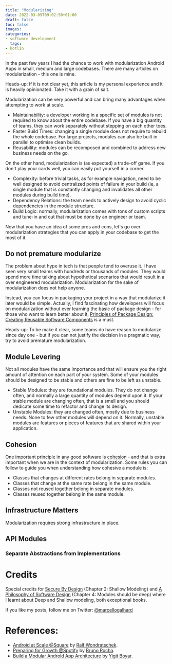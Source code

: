 ```yaml
---
title: "Modularizing"
date: 2022-03-09T09:02:50+01:00
draft: false
toc: false
images:
categories:
- software development
  tags:
- kotlin
---
```


In the past few years I had the chance to work with modularization Android Apps in small, medium and large codebases. There are many articles on modularization - this one is mine.

Heads-up: If it is not clear yet, this article is my personal experience and it is heavily opinionated. Take it with a grain of salt.

Modularization can be very powerful and can bring many advantages when attempting to work at scale.

- Maintainability: a developer working in a specific set of modules is not required to know about the entire codebase. If you have a big quantity of teams, they can work separately without stepping on each other toes.
- Faster Build Times: changing a single module does not require to rebuild the whole codebase. For large projects, modules can also be built in parallel to optimise clean builds.
- Reusability: modules can be recomposed and combined to address new business needs on the go.

On the other hand, modularization is (as expected) a trade-off game. If you don't play your cards well, you can easily put yourself in a corner.

- Complexity: before trivial tasks, as for example navigation, need to be well designed to avoid centralized points of failure in your build (ie, a single module that is constantly changing and invalidates all other modules during build time).
- Dependency Relations: the team needs to actively design to avoid cyclic dependencies in the module structure.
- Build Logic: normally, modularization comes with tons of custom scripts and tune-in and out that must be done by an engineer or team.

Now that you have an idea of some pros and cons, let's go over modularization strategies that you can apply in your codebase to get the most of it.

## Do not premature modularize

The problem about hype in tech is that people tend to overuse it. I have seen very small teams with hundreds or thousands of modules. They would spend more time talking about hypothetical scenarios that would result in a over engineered modularization. Modularization for the sake of modularization does not help anyone.

Instead, you can focus in packaging your project in a way that modularize it later would be simple. Actually, I find fascinating how developers will focus on modularization without ever learning the basic of package design - for those who want to learn better about it, [Principles of Package Design: Creating Reusable Software Components](https://www.amazon.de/-/en/Matthias-Noback/dp/1484241185) is a must.

Heads-up: To be make it clear, some teams do have reason to modularize since day one - but if you can not justify the decision in a pragmatic way, try to avoid premature modularization.

## Module Levering

Not all modules have the same importance and that will ensure you the right amount of attention on each part of your system. Some of your modules should be designed to be stable and others are fine to be left as unstable.

- Stable Modules: they are foundational modules. They do not change often, and normally a large quantity of modules depend upon it. If your stable module are changing often, that is a smell and you should dedicate some time to refactor and change its design.
- Unstable Modules: they are changed often, mostly due to business needs. None to few other modules will depend on it. Normally, unstable modules are features or pieces of features that are shared within your application.

## Cohesion

One important principle in any good software is [cohesion](https://en.wikipedia.org/wiki/Cohesion_(computer_science)) - and that is extra important when we are in the context of modularization. Some rules you can follow to guide you when understanding how cohesive a module is:

- Classes that changes at different rates belong in separate modules.
- Classes that change at the same rate belong in the same module.
- Classes not reused together belong in separate modules.
- Classes reused together belong in the same module.

## Infrastructure Matters

Modularization requires strong infrastructure in place. 

## API Modules

### Separate Abstractions from Implementations

# Credits

Special credits for [Secure By Design](https://www.manning.com/books/secure-by-design) (Chapter 2: Shallow Modeling) and [A Philosophy of Software Design](https://www.amazon.de/-/en/John-Ousterhout/dp/1732102201) (Chapter 4: Modules should be deep) where I learnt about Deep and Shallow modeling, both exceptional books.

If you like my posts, follow me on Twitter: [@marcellogalhard](https://twitter.com/marcellogalhard)

# References:

- [Android at Scale @Square](https://www.droidcon.com/2019/11/15/android-at-scale-square/) by [Ralf Wondratschek](https://twitter.com/vrallev).
- [Preparing for Growth @Spotify](https://www.youtube.com/watch?v=sZuI6z8qSmc) by [Bruno Rocha](https://twitter.com/rockbruno_).
- [Build a Modular Android App Architecture](https://www.youtube.com/watch?v=PZBg5DIzNww) by [Yigit Boyar](https://twitter.com/yigitboyar).
